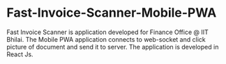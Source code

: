 # Fast-Invoice-Scanner-Mobile-PWA
Fast Invoice Scanner is application developed for Finance Office @ IIT Bhilai. The Mobile PWA application connects to web-socket and click picture of document and send it to server. The application is developed in React Js.
